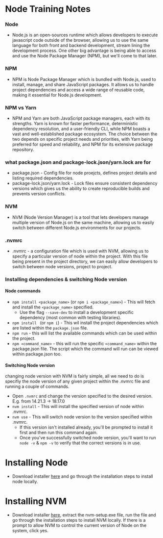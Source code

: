 # Node Training Notes

### **Node**
  - Node.js is an open-sources runtime which allows developers to execute javascript code outside of the browser, allowing us to use the same language for both front and backend development, stream lining the development process. One other big advantage is being able to access and use the Node Package Manager (NPM), but we'll come to that later.
### **NPM**
  - NPM is Node Package Manager which is bundled with Node.js, used to install, manage, and share JavaScript packages. It allows us to handle project dependencies and access a wide range of reusable code, making it essential for Node.js development.
### **NPM vs Yarn**
  - NPM and Yarn are both JavaScript package managers, each with its strengths. Yarn is known for faster performance, deterministic dependency resolution, and a user-friendly CLI, while NPM boasts a vast and well-established package ecosystem. The choice between the two depends on specific project needs and priorities, with Yarn being preferred for speed and reliability, and NPM for its extensive package repository.
### **what package.json and package-lock.json/yarn.lock are for**
  - package.json - Config file for node proejcts, defines project details and listing required dependencies.
  - package-lock.json/yarn.lock - Lock files ensure consistent dependency versions which gives us the ability to create reproducible builds and prevents version conflicts.
### **NVM**
  - NVM (Node Version Manager) is a tool that lets developers manage multiple version of Node.js on the same machine, allowing us to easily switch between different Node.js environments for our projects.
### **.nvmrc**
  - .nvmrc - a configuration file which is used with NVM, allowing us to specify a particular version of node within the project. With this file being present in the project directory, we can easily allow developers to switch between node versions, project to project.
### **Installing dependencies & switching Node version**
#### Node commands
  - ```npm install <package_name>``` (or ```npm i <package_name>```) - This will fetch and install the ```<package_name>``` specified. 
    - Use the flag ```--save-dev``` to install a development specific dependency (most common with testing libraries).
  - ```npm install ``` (or ```npm i```) - This wil install the project dependencies which are listed within the `package.json` file.
  - ```npm run``` - this will list the available commands which can be used within the project.
  - ```npm <command_name>``` - this will run the specific ```<command_name>``` within the package.json file. The script which the command will run can be viewed within package.json too.
#### Switching Node version
changing node version with NVM is fairly simple, all we need to do is specifiy the node version of any given project within the .nvmrc file and running a couple of commands.
  - Open ```.nvmrc``` and change the version specified to the desired version. E.g. from 14.21.3 -> 18.17.0
  - ```nvm install``` - This will install the specified version of node within .nvmrc.
  - ```nvm use``` - This will switch node version to the version specified within .nvmrc.
    - If this version isn't installed already, you'll be prompted to install it first and then run this command again.
    - Once you've successfully switched node version, you'll want to run ```node -v``` & ```npm -v``` to verify that the correct versions is in use.

# Installing Node
- Download installer [here](https://nodejs.org/en/download) and go through the installation steps to install node locally.
# Installing NVM
- Download installer [here](https://github.com/coreybutler/nvm-windows/releases/download/1.1.11/nvm-setup.zip), extract the nvm-setup.exe file, run the file and go through the installation steps to install NVM locally. If there is a prompt to allow NVM to control the current version of Node on the system, click yes.
